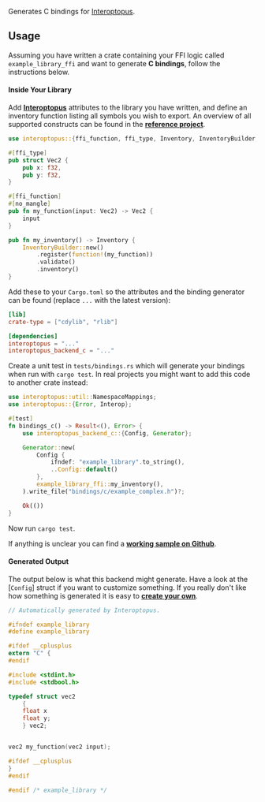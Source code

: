 Generates C bindings for [Interoptopus](https://github.com/ralfbiedert/interoptopus).

## Usage

Assuming you have written a crate containing your FFI logic called `example_library_ffi` and
want to generate **C bindings**, follow the instructions below.

#### Inside Your Library

Add [**Interoptopus**](https://crates.io/crates/interoptopus) attributes to the library you have
written, and define an inventory function listing all symbols you wish to export. An overview of all
supported constructs can be found in the
[**reference project**](https://github.com/ralfbiedert/interoptopus/tree/master/crates/reference_project/src).

```rust
use interoptopus::{ffi_function, ffi_type, Inventory, InventoryBuilder, function};

#[ffi_type]
pub struct Vec2 {
    pub x: f32,
    pub y: f32,
}

#[ffi_function]
#[no_mangle]
pub fn my_function(input: Vec2) -> Vec2 {
    input
}

pub fn my_inventory() -> Inventory {
    InventoryBuilder::new()
        .register(function!(my_function))
        .validate()
        .inventory()
}
```

Add these to your `Cargo.toml` so the attributes and the binding generator can be found
(replace `...` with the latest version):

```toml
[lib]
crate-type = ["cdylib", "rlib"]

[dependencies]
interoptopus = "..."
interoptopus_backend_c = "..."
```

Create a unit test in `tests/bindings.rs` which will generate your bindings when run
with `cargo test`. In real projects you might want to add this code to another crate instead:

```rust
use interoptopus::util::NamespaceMappings;
use interoptopus::{Error, Interop};

#[test]
fn bindings_c() -> Result<(), Error> {
    use interoptopus_backend_c::{Config, Generator};

    Generator::new(
        Config {
            ifndef: "example_library".to_string(),
            ..Config::default()
        },
        example_library_ffi::my_inventory(),
    ).write_file("bindings/c/example_complex.h")?;

    Ok(())
}
```

Now run `cargo test`.

If anything is unclear you can find a [**working sample on Github**](https://github.com/ralfbiedert/interoptopus/tree/master/examples/hello_world).

#### Generated Output

The output below is what this backend might generate. Have a look at the [`Config`] struct
if you want to customize something. If you really don't like how something is generated it is
easy to [**create your own**](https://github.com/ralfbiedert/interoptopus/blob/master/FAQ.md#new-backends).

```c
// Automatically generated by Interoptopus.

#ifndef example_library
#define example_library

#ifdef __cplusplus
extern "C" {
#endif

#include <stdint.h>
#include <stdbool.h>

typedef struct vec2
    {
    float x
    float y;
    } vec2;


vec2 my_function(vec2 input);

#ifdef __cplusplus
}
#endif

#endif /* example_library */

```
